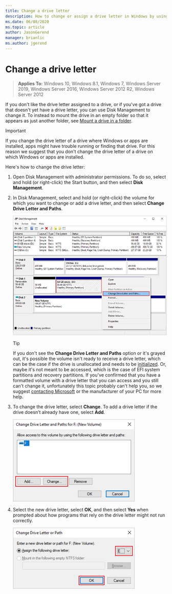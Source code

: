 ```yaml
---
title: Change a drive letter
description: How to change or assign a drive letter in Windows by using Disk Management.
ms.date: 06/08/2020
ms.topic: article
author: JasonGerend
manager: brianlic
ms.author: jgerend
---
```

# Change a drive letter

> **Applies To:** Windows 10, Windows 8.1, Windows 7, Windows Server 2019, Windows Server 2016, Windows Server 2012 R2, Windows Server 2012

If you don't like the drive letter assigned to a drive, or if you've got a drive that doesn't yet have a drive letter, you can use Disk Management to change it. To instead to mount the drive in an empty folder so that it appears as just another folder, see [Mount a drive in a folder](assign-a-mount-point-folder-path-to-a-drive.md).

> [!IMPORTANT]
> If you change the drive letter of a drive where Windows or apps are installed, apps might have trouble running or finding that drive. For this reason we suggest that you don't change the drive letter of a drive on which Windows or apps are installed.

Here's how to change the drive letter:

1. Open Disk Management with administrator permissions.
    To do so, select and hold (or right-click) the Start button, and  then select **Disk Management**.
1. In Disk Management, select and hold (or right-click) the volume for which you want to change or add a drive letter, and then select **Change Drive Letter and Paths**.

    ![Disk Management showing a drive](media/change-drive-letter.png)
    > [!TIP]
    > If you don't see the **Change Drive Letter and Paths** option or it's grayed out, it's possible the volume isn't ready to receive a drive letter, which can be the case if the drive is unallocated and needs to be [initialized](initialize-new-disks.md). Or, maybe it's not meant to be accessed, which is the case of EFI system partitions and recovery partitions. If you've confirmed that you have a formatted volume with a drive letter that you can access and you still can't change it, unfortunately this topic probably can't help you, so we suggest [contacting Microsoft](https://support.microsoft.com/contactus/) or the manufacturer of your PC for more help.

1. To change the drive letter, select **Change**. To add a drive letter if the drive doesn't already have one, select **Add**.

    ![The Change Drive Letter and Paths dialog](media/change-drive-letter2.png)
1. Select the new drive letter, select **OK**, and then select **Yes** when prompted about how programs that rely on the drive letter might not run correctly.

    ![The Change Drive Letter or Path dialog showing changing the drive letter](media/change-drive-letter3.png)
